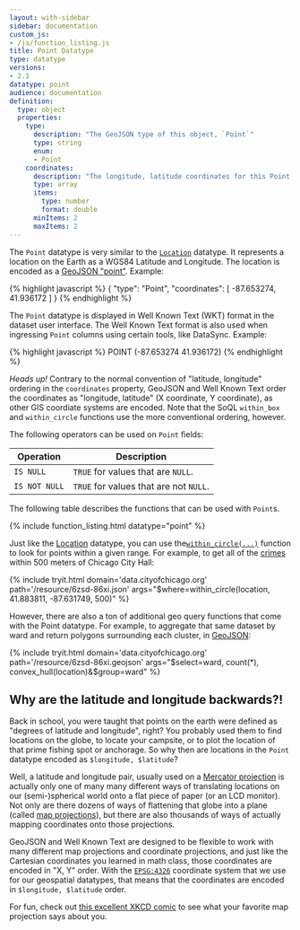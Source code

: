 ```yaml
---
layout: with-sidebar
sidebar: documentation
custom_js:
- /js/function_listing.js 
title: Point Datatype
type: datatype
versions:
- 2.1
datatype: point
audience: documentation
definition:
  type: object
  properties: 
    type: 
      description: "The GeoJSON type of this object, `Point`"
      type: string
      enum: 
      - Point
    coordinates: 
      description: "The longitude, latitude coordinates for this Point, in WGS84"
      type: array
      items: 
        type: number
        format: double
      minItems: 2
      maxItems: 2
---
```


The `Point` datatype is very similar to the [`Location`](/docs/datatypes/location.html) datatype. It represents a location on the Earth as a WGS84 Latitude and Longitude. The location is encoded as a [GeoJSON "point"](http://geojson.org/geojson-spec.html#point). Example:

{% highlight javascript %}
{
  "type": "Point",
  "coordinates": [
    -87.653274,
    41.936172
  ]
}
{% endhighlight %}

The `Point` datatype is displayed in Well Known Text (WKT) format in the dataset user interface. The Well Known Text format is also used when ingressing `Point` columns using certain tools, like DataSync. Example:

{% highlight javascript %}
POINT (-87.653274 41.936172)
{% endhighlight %}

<div class="alert alert-info">
  <em>Heads up!</em> Contrary to the normal convention of "latitude, longitude" ordering in the <code>coordinates</code> property, GeoJSON and Well Known Text order the coordinates as "longitude, latitude" (X coordinate, Y coordinate), as other GIS coordiate systems are encoded. Note that the SoQL <code>within_box</code> and <code>within_circle</code> functions use the more conventional ordering, however.
</div>

The following operators can be used on `Point` fields: 

| Operation     | Description                            |
| ---           | ---                                    |
| `IS NULL`     | `TRUE` for values that are `NULL`.     |
| `IS NOT NULL` | `TRUE` for values that are not `NULL`. |

The following table describes the functions that can be used with `Point`s. 

{% include function_listing.html datatype="point" %}

Just like the [Location](/docs/datatypes/location.html) datatype, you can use the[`within_circle(...)`](/docs/functions/within_circle.html) function to look for points within a given range. For example, to get all of the [crimes](http://data.cityofchicago.org/d/6zsd-86xi) within 500 meters of Chicago City Hall:

{% include tryit.html domain='data.cityofchicago.org' path='/resource/6zsd-86xi.json' args="$where=within_circle(location, 41.883811, -87.631749, 500)" %}

However, there are also a ton of additional geo query functions that come with the Point datatype. For example, to aggregate that same dataset by ward and return polygons surrounding each cluster, in [GeoJSON](/docs/formats/geojson.html):

{% include tryit.html domain='data.cityofchicago.org' path='/resource/6zsd-86xi.geojson' args="$select=ward, count(*), convex_hull(location)&$group=ward" %}

## Why are the latitude and longitude backwards?!

Back in school, you were taught that points on the earth were defined as "degrees of latitude and longitude", right? You probably used them to find locations on the globe, to locate your campsite, or to plot the location of that prime fishing spot or anchorage. So why then are locations in the `Point` datatype encoded as `$longitude, $latitude`?

Well, a latitude and longitude pair, usually used on a [Mercator projection](https://en.wikipedia.org/wiki/Mercator_projection) is actually only one of many many different ways of translating locations on our (semi-)spherical world onto a flat piece of paper (or an LCD monitor). Not only are there dozens of ways of flattening that globe into a plane (called [map projections](https://en.wikipedia.org/wiki/Map_projection)), but there are also thousands of ways of actually mapping coordinates onto those projections. 

GeoJSON and Well Known Text are designed to be flexible to work with many different map projections and coordinate projections, and just like the Cartesian coordinates you learned in math class, those coordinates are encoded in "X, Y" order. With the [`EPSG:4326`](http://epsg.io/4326) coordinate system that we use for our geospatial datatypes, that means that the coordinates are encoded in `$longitude, $latitude` order.

For fun, check out [this excellent XKCD comic](https://xkcd.com/977/) to see what your favorite map projection says about you.
